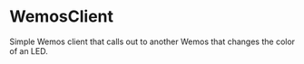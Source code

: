 # WemosClient
Simple Wemos client that calls out to another Wemos that changes the color of an LED.
